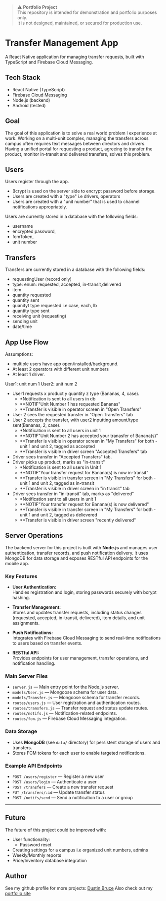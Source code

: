> ⚠️ **Portfolio Project**  
> This repository is intended for demonstration and portfolio purposes only.  
> It is not designed, maintained, or secured for production use.


# Transfer Management App
A React Native application for managing transfer requests, built with TypeScript and Firebase Cloud Messaging.

## Tech Stack

- React Native (TypeScript)
- Firebase Cloud Messaging
- Node.js (backend)
- Android (tested)

## Goal
The goal of this application is to solve a real world problem I experience at work. Working on a multi-unit complex, managing the transfers across campus often requires text messages between directors and drivers. Having a unified portal for requesting a product, agreeing to transfer the product, monitor in-transit and delivered transfers, solves this problem.


## Users
Users register through the app. 
- Bcrypt is used on the server side to encrypt password before storage.
- Users are created with a "type" i.e drivers, operators
- Users are created with a "unit number" that is used to channel notifications appropriately. 

Users are currently stored in a database with the following fields:
- username 
- encrypted password,
- fcmToken, 
- unit number

## Transfers
Transfers are currently stored in a database with the following fields:
- requestingUser (record only)
- type: enum: requested, accepted, in-transit,delivered
- item
- quantity requested
- quantity sent
- quanityt type requested i.e case, each, lb
- quantity type sent
- receiving unit (requesting)
- sending unit 
- date/time


## App Use Flow
Assumptions: 
- multiple users have app open/installed/background. 
- At least 2 operators with different unit numbers 
- At least 1 driver.

User1: unit num 1
User2: unit num 2

- User1 requests x product y quantity z type (Bananas, 4, case).
    - *Notification is sent to all users in db
    - **NOTIF"Unit Number 1 has requested Bananas"
    - **Transfer is visible in operator screen in "Open Transfers"
- User 2 sees the requested transfer in "Open Transfers" tab
- User 2 accepts the transfer, with user2 inputting amount/type sent(Bananas, 2, case).
    - *Notification is sent to all users in unit 1
    - **NOTIF"Unit Number 2 has accepted your tranasfer of Banana(s)"
    - **Transfer is visible in operator screen in "My Transfers" for both -unit 1 and unit 2, tagged as accepted
    - **Transfer is visible in driver screen "Accepted Transfers" tab
- Driver sees transfer in "Accepted Transfers" tab.
- Driver picks up product, marks as "in-transit"
    - *Notification is sent to all users in Unit 1
    - **NOTIF"Your transfer request for Banana(s) is now in-transit"
    - **Transfer is visible in transfer screen in "My Transfers" for both -unit 1 and unit 2, tagged as in-transit
    - **Transfer is visible in driver screen in "in transit" tab
- Driver sees transfer in "in-transit" tab, marks as "delivered"
    - *Notification sent to all users in unit 1
    - **NOTIF"Your transfer request for Banana(s) is now delivered"
    - **Transfer is visible in transfer screen in "My Transfers" for both -unit 1 and unit 2, tagged as delievered
    - **Transfer is visible in driver screen "recently delivered"
## Server Operations

The backend server for this project is built with **Node.js** and manages user authentication, transfer records, and push notification delivery. It uses MongoDB for data storage and exposes RESTful API endpoints for the mobile app.

### Key Features

- **User Authentication:**  
  Handles registration and login, storing passwords securely with bcrypt hashing.

- **Transfer Management:**  
  Stores and updates transfer requests, including status changes (requested, accepted, in-transit, delivered), item details, and unit assignments.

- **Push Notifications:**  
  Integrates with Firebase Cloud Messaging to send real-time notifications to users based on transfer events.

- **RESTful API:**  
  Provides endpoints for user management, transfer operations, and notification handling.

### Main Server Files

- `server.js` — Main entry point for the Node.js server.
- `models/User.js` — Mongoose schema for user data.
- `models/Transfer.js` — Mongoose schema for transfer records.
- `routes/users.js` — User registration and authentication routes.
- `routes/transfers.js` — Transfer request and status update routes.
- `routes/notifs.js` — Notification-related endpoints.
- `routes/fcm.js` — Firebase Cloud Messaging integration.

### Data Storage

- Uses **MongoDB** (see `data/` directory) for persistent storage of users and transfers.
- Stores FCM tokens for each user to enable targeted notifications.

### Example API Endpoints

- `POST /users/register` — Register a new user
- `POST /users/login` — Authenticate a user
- `POST /transfers` — Create a new transfer request
- `PUT /transfers/:id` — Update transfer status
- `POST /notifs/send` — Send a notification to a user or group

---

## Future
The future of this project could be improved with:
- User functionality:
    - Password reset
- Creating settings for a campus i.e organized unit numbers, admins
- Weekly/Monthly reports
- Price/Inventory database integration


## Author
See my github profile for more projects: [Dustin Bruce](github.com/dustinbruce50)
Also check out my [portfolio site](dustinbruceresume.portfolio.app)
